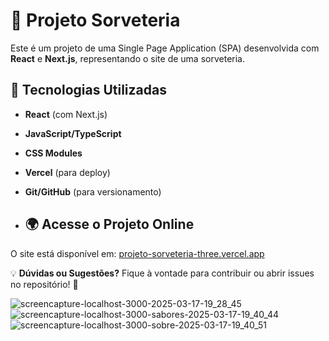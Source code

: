 # 🍦 Projeto Sorveteria

Este é um projeto de uma Single Page Application (SPA) desenvolvida com **React** e **Next.js**, representando o site de uma sorveteria.

## 🚀 Tecnologias Utilizadas
- **React** (com Next.js)
- **JavaScript/TypeScript**
- **CSS Modules**
- **Vercel** (para deploy)
- **Git/GitHub** (para versionamento)

- ## 🌍 Acesse o Projeto Online
O site está disponível em: [projeto-sorveteria-three.vercel.app](https://projeto-sorveteria-three.vercel.app/)


💡 **Dúvidas ou Sugestões?** Fique à vontade para contribuir ou abrir issues no repositório! 🚀

![screencapture-localhost-3000-2025-03-17-19_28_45](https://github.com/user-attachments/assets/b1ac074b-e5f0-46c0-a83f-712971e5979d)
![screencapture-localhost-3000-sabores-2025-03-17-19_40_44](https://github.com/user-attachments/assets/c256e391-62f3-479f-87a3-26d7bdba2502)
![screencapture-localhost-3000-sobre-2025-03-17-19_40_51](https://github.com/user-attachments/assets/f63d4798-fa9b-47f3-a014-010a94ac548a)

